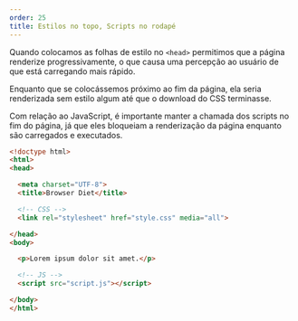 ```yaml
---
order: 25
title: Estilos no topo, Scripts no rodapé
---
```


Quando colocamos as folhas de estilo no `<head>` permitimos que a página renderize progressivamente, o que causa uma percepção ao usuário de que está carregando mais rápido.

Enquanto que se colocássemos próximo ao fim da página, ela seria renderizada sem estilo algum até que o download do CSS terminasse.

Com relação ao JavaScript, é importante manter a chamada dos scripts no fim do página, já que eles bloqueiam a renderização da página enquanto são carregados e executados.

```html
<!doctype html>
<html>
<head>

  <meta charset="UTF-8">
  <title>Browser Diet</title>

  <!-- CSS -->
  <link rel="stylesheet" href="style.css" media="all">

</head>
<body>

  <p>Lorem ipsum dolor sit amet.</p>

  <!-- JS -->
  <script src="script.js"></script>

</body>
</html>
```